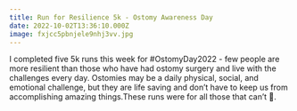 ```yaml
---
title: Run for Resilience 5k - Ostomy Awareness Day
date: 2022-10-02T13:36:10.000Z
image: fxjcc5pbnjele9nhj3vv.jpg
---
```

I completed five 5k runs this week for #OstomyDay2022 - few people are more resilient than those  who have had ostomy surgery and live with the challenges every day. Ostomies may be a daily physical, social, and emotional challenge, but they are life saving and don’t have to keep us from accomplishing amazing things.These runs were for all those that can’t 🙏.